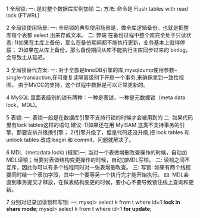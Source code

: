 1 全局锁:
    一: 是对整个数据库实例加锁
    二: 方法: 命令是 Flush tables with read lock (FTWRL)

2 全局锁使用场景:
    一: 全局锁的典型使用场景是，做全库逻辑备份。也就是把整库每个表都 select 出来存成文本。
    二: 弊端 在备份过程中整个库完全处于只读状态:
        1)如果在主库上备份，那么在备份期间都不能执行更新，业务基本上就得停摆；
        2)如果在从库上备份，那么备份期间从库不能执行主库同步过来的 binlog，会导致主从延迟。

3 全局锁替代方案:
    一: 对于全部是InnoDB引擎的库,mysqldump使用参数–single-transaction,在可重复读隔离级别下开启一个事务,来确保拿到一致性视图。
        由于MVCC的支持，这个过程中数据是可以正常更新的。

4 MySQL 里面表级别的锁有两种：一种是表锁，一种是元数据锁（meta data lock，MDL)。

5 表锁:
    一: 表锁一般是在数据库引擎不支持行锁的时候才会被用到的
    二: 如果代码里有lock tables这样的语句,建议:
        1)如果还在用 MyISAM 这类不支持事务的引擎，那要安排升级换引擎；
        2)引擎升级了，但是代码还没升级,把 lock tables 和 unlock tables 改成 begin 和 commit，问题就解决了。

6 MDL（metadata lock)
    (框架)一: 当对一个表做增删改查操作的时候，自动加MDL读锁；当要对表做结构变更操作的时候，自动加MDL写锁。
    二: 读锁之间不互斥，因此你可以有多个线程同时对一张表增删改查。
    三: 写锁: 如果有两个线程要同时给一个表加字段，其中一个要等另一个执行完才能开始执行。
    四: MDL会直到事务提交才释放，在做表结构变更的时候，要小心不要导致锁住线上查询和更新。

7 分别对记录加读锁和写锁:
    一:
        mysql> select k from t where id=1 **lock in share mode**;
        mysql> select k from t where id=1 **for update**;


